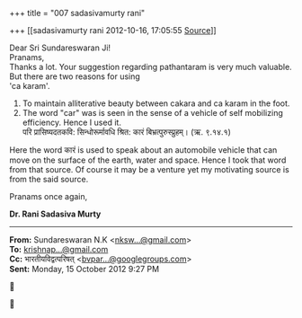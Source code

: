+++
title = "007 sadasivamurty rani"

+++
[[sadasivamurty rani	2012-10-16, 17:05:55 [Source](https://groups.google.com/g/bvparishat/c/Fq2oOKp-oic)]]



Dear Sri Sundareswaran Ji!  
Pranams,  
Thanks a lot. Your suggestion regarding pathantaram is very much valuable. But there are two reasons for using  
'ca karam'.  
1. To maintain alliterative beauty between cakara and ca karam in the foot.  
2. The word "car" was is seen in the sense of a vehicle of self mobilizing efficiency. Hence I used it.  
परि प्रासिष्यदतकवि: सिन्धोरूर्मावधि श्रित: कारं बिभ्रत्पुरुस्प्रुहम्। (ऋ. ९.१४.१)  
  

Here the word कारं is used to speak about an automobile vehicle that can move on the surface of the earth, water and space. Hence I took that word from that source. Of course it may be a venture yet my motivating source is from the said source.  

Pranams once again,  

**Dr. Rani Sadasiva Murty**

  

------------------------------------------------------------------------

**From:** Sundareswaran N.K \<[nksw...@gmail.com]()\>  
**To:** [krishnap...@gmail.com]()  
**Cc:** भारतीयविद्वत्परिषत् \<[bvpar...@googlegroups.com]()\>  
**Sent:** Monday, 15 October 2012 9:27 PM





